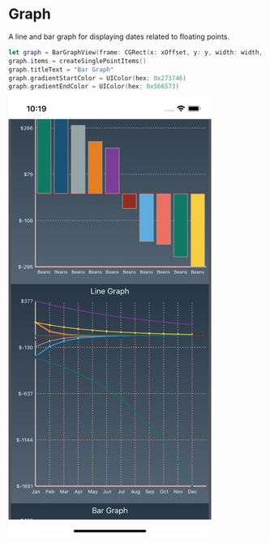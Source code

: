 # Graph
A line and bar graph for displaying dates related to floating points.
```swift
let graph = BarGraphView(frame: CGRect(x: xOffset, y: y, width: width, height: height))
graph.items = createSinglePointItems()
graph.titleText = "Bar Graph"
graph.gradientStartColor = UIColor(hex: 0x273746)
graph.gradientEndColor = UIColor(hex: 0x566573)
```

<img src="https://github.com/anthonyfennell/Graph/blob/master/graph2.png" width=400>

